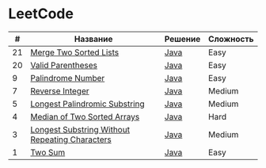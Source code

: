 # LeetCode

| #   | Название                                                                                                                       | Решение                                                                                                  | Сложность |
|-----|--------------------------------------------------------------------------------------------------------------------------------|----------------------------------------------------------------------------------------------------------|-----------|
| 21  | [Merge Two Sorted Lists](https://leetcode.com/problems/median-of-two-sorted-arrays)                                            | [Java](https://github.com/zivoru/LeetCode/blob/master/src/java/ru/zivo/leetcode/problems/Problem21.java) | Easy      |
| 20  | [Valid Parentheses](https://leetcode.com/problems/valid-parentheses)                                                           | [Java](https://github.com/zivoru/LeetCode/blob/master/src/java/ru/zivo/leetcode/problems/Problem20.java) | Easy      |
| 9   | [Palindrome Number](https://leetcode.com/problems/palindrome-number)                                                           | [Java](https://github.com/zivoru/LeetCode/blob/master/src/java/ru/zivo/leetcode/problems/Problem9.java)  | Easy      |
| 7   | [Reverse Integer](https://leetcode.com/problems/reverse-integer)                                                               | [Java](https://github.com/zivoru/LeetCode/blob/master/src/java/ru/zivo/leetcode/problems/Problem7.java)  | Medium    |
| 5   | [Longest Palindromic Substring](https://leetcode.com/problems/longest-palindromic-substring)                                   | [Java](https://github.com/zivoru/LeetCode/blob/master/src/java/ru/zivo/leetcode/problems/Problem5.java)  | Medium    |
| 4   | [Median of Two Sorted Arrays](https://leetcode.com/problems/median-of-two-sorted-arrays)                                       | [Java](https://github.com/zivoru/LeetCode/blob/master/src/java/ru/zivo/leetcode/problems/Problem4.java)  | Hard      |
| 3   | [Longest Substring Without Repeating Characters](https://leetcode.com/problems/longest-substring-without-repeating-characters) | [Java](https://github.com/zivoru/LeetCode/blob/master/src/java/ru/zivo/leetcode/problems/Problem3.java)  | Medium    |
| 1   | [Two Sum](https://leetcode.com/problems/two-sum)                                                                               | [Java](https://github.com/zivoru/LeetCode/blob/master/src/java/ru/zivo/leetcode/problems/Problem1.java)  | Easy      |
